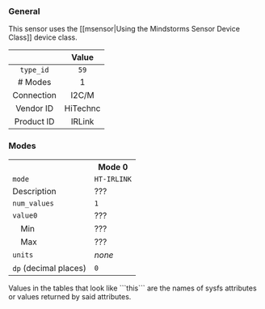### General

This sensor uses the [[msensor|Using the Mindstorms Sensor Device Class]] device class.

|              | Value    |
|:------------:|:--------:|
|```type_id``` | ```59``` |
| # Modes      | 1        |
| Connection   | I2C/M    |
| Vendor ID    | HiTechnc |
| Product ID   | IRLink   |

### Modes

<table>
  <tr>
    <th>
    <th>Mode 0
  <tr>
    <td><code>mode</code>
    <td><code>HT-IRLINK</code>
  <tr>
    <td>Description
    <td>???
  <tr>
    <td><code>num_values</code>
    <td><code>1</code>
  <tr>
    <td><code>value0</code>
    <td>???
  <tr>
    <td>&emsp;Min
    <td>???
  <tr>
    <td>&emsp;Max
    <td>???
  <tr>
    <td><code>units</code>
    <td><i>none</i>
  <tr>
    <td><code>dp</code> (decimal places)
    <td><code>0</code>
</table>
Values in the tables that look like ```this``` are the names of sysfs attributes or values returned by said attributes.